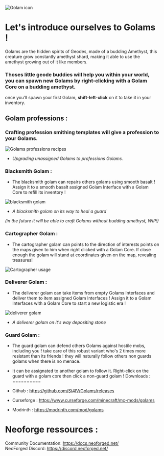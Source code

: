 ![Golam icon](https://media.forgecdn.net/attachments/1134/778/basegolam-png.png)

# Let's introduce ourselves to Golams !

Golams are the hidden spirits of Geodes, made of a budding Amethyst, this creature grow constantly amethyst shard, making it able to use the amethyst growing out of it like members.

### Thoses little geode buddies will help you within your world, you can spawn new Golams by right-clicking with a Golam Core on a budding amethyst.

once you'll spawn your first Golam, **shift-left-click** on it to take it in your inventory.

## Golam professions :

### Crafting profession smithing templates will give a profession to your Golams.

![Golams professions recipes](https://media.forgecdn.net/attachments/1134/784/golam_profession_craft-png.png)

*   _Upgrading unassigned Golams to professions Golams._

### Blacksmith Golam :

*   The blacksmith golam can repairs others golams using smooth basalt ! Assign it to a smooth basalt assigned Golam Interface with a Golam Core to refill its inventory !

![blacksmith golam](https://media.forgecdn.net/attachments/1134/792/2025-03-23_03-06-03-png.png)

*   _A blacksmith golam on its way to heal a guard_

_(in the future it will be able to craft Golams without budding amethyst, WIP!)_

### Cartographer Golam :

*   The cartographer golam can points to the direction of interests points on the maps given to him when right clicked with a Golam Core. If close enough the golam will stand at coordinates given on the map, revealing treasures!

![Cartographer usage](https://media.forgecdn.net/attachments/1140/229/cartographeruse_270325_0447-ezgif-com-optiwebp.webp)

### Deliverer Golam :

*   The deliverer golam can take items from empty Golams Interfaces and deliver them to item assigned Golam Interfaces ! Assign it to a Golam Interfaces with a Golam Core to start a new logistic era !

![deliverer golam](https://media.forgecdn.net/attachments/1134/793/2025-03-23_03-05-15-png.png)

*   _A deliverer golam on it's way depositing stone_

### Guard Golam :

*   The guard golam can defend others Golams against hostile mobs, including you ! take care of this robust variant who's 2 times more resistant than its friends ! they will naturally follow others non guards golams when there is no menace.
*   It can be assignated to another golam to follow it. Right-click on the guard with a golam core then click a non-guard golam !
Downloads : 
==========

* Github : https://github.com/St4lV/Golams/releases

* Curseforge : https://www.curseforge.com/minecraft/mc-mods/golams

* Modrinth : https://modrinth.com/mod/golams  

Neoforge ressources : 
==========
Community Documentation: https://docs.neoforged.net/  
NeoForged Discord: https://discord.neoforged.net/
